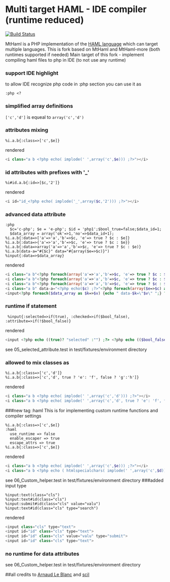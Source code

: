# Multi target HAML - IDE compiler (runtime reduced) 

[![Build Status](https://travis-ci.org/Zaitsev/MtHamlPHP.svg)](https://travis-ci.org/Zaitsev/MtHamlPHP)

MtHaml is a PHP implementation of the [HAML language](http://haml.info/) which can target multiple languages.
This is fork based on MtHaml and MtHaml-more (both runtimes supported if needed)
Main target of this fork - implement compiling haml files to php in IDE (to not use any runtime)

### support IDE highlight
to allow IDE recognize php code in :php section you can use it as
```
:php <?
```
### simplified array definitions 
`['c','d']` is equeal to `array('c','d')`
### attributes mixing
```haml
%i.a.b{:class=>['c',$e]}
```
rendered
```php
<i class="a b <?php echo( implode(' ',array('c',$e))) ;?>"></i>
```
### id attributes with prefixes with '_'
```haml
%i#id.a.b{:id=>[$c,'2']}
```
rendered
```php
<i id="id_<?php echo( implode('_',array($c,'2'))) ;?>"></i>
```
### advanced data attribute
```haml
:php
  $c='c-php'; $e = 'e-php'; $id = 'php1';$bool_true=false;$data_id=1;
  $data_array = array('ok'=>1,'no'=>$data_id+1);
%i.a.b{:data=>['a'=>'a','b'=>$c, 'e'=> true ? $c : $e]}
%i.a.b{:data=>{'a'=>'a','b'=>$c, 'e'=> true ? $c : $e}}
%i.a.b{:data=>array('a'=>'a','b'=>$c, 'e'=> true ? $c : $e)}
%i.a.b(data-a="#{$c}" data="#{array($e=>$c)}")
%input{:data=>$data_array}  
```
rendered
```php
<i class="a b"<?php foreach(array('a'=>'a','b'=>$c, 'e'=> true ? $c : $e) as $k=>$v) {echo " data-$k=\"$v\" ";} ?>></i>
<i class="a b"<?php foreach(array('a'=>'a','b'=>$c, 'e'=> true ? $c : $e) as $k=>$v) {echo " data-$k=\"$v\" ";} ?>></i>
<i class="a b"<?php foreach(array('a'=>'a','b'=>$c, 'e'=> true ? $c : $e) as $k=>$v) {echo " data-$k=\"$v\" ";} ?>></i>
<i class="a b" data-a="<?php echo($c) ;?>"<?php foreach(array($e=>$c) as $k=>$v) {echo " data-$k=\"$v\" ";} ?>></i>
<input<?php foreach($data_array as $k=>$v) {echo " data-$k=\"$v\" ";} ?>>
```
### runtime if statement
```haml
 %input{:selected=>if(true), :checked=>if($bool_false), :attribute=>if(!$bool_false)}
```
rendered
```php
<input <?php echo ((true)? "selected" :"") ;?> <?php echo (($bool_false)? "checked" :"") ;?> <?php echo ((!$bool_false)? "attribute" :"") ;?>>
```
 see 05_selected_attribute.test in test/fixtures/environment directory
 
### allowed to mix classes as 
```haml
%i.a.b{:class=>['c','d']}
%i.a.b{:class=>['c','d', true ? 'e': 'f', false ? 'g':'h']}
```
rendered
```php
<i class="a b <?php echo( implode(' ',array('c','d'))) ;?>"></i>
<i class="a b <?php echo( implode(' ',array('c','d', true ? 'e': 'f', false ? 'g':'h'))) ;?>"></i>
```

###new tag :haml 
This is for implementing custom runtime functions and compiler settings
```haml
%i.a.b{:class=>['c',$e]}
:haml
  use_runtime => false
  enable_escaper => true
  escape_attrs => true
%i.a.b{:class=>['c',$e]}
```
rendered
```php
<i class="a b <?php echo( implode(' ',array('c',$e))) ;?>"></i>
<i class="a b <?php echo ( htmlspecialchars( implode(' ',array('c',$d)),ENT_QUOTES,"UTF-8")) ;?>"></i>
```




see 06_Custom_helper.test in test/fixtures/environment directory
###added input type
```haml
%input:text(class="cls")
%input:text#id(class="cls")
%input:submit#id(class="cls" value="valu")
%input:text#id(class="cls" type="search")
```
rendered
```php
<input class="cls" type="text">
<input id="id" class="cls" type="text">
<input id="id" class="cls" value="valu" type="submit">
<input id="id" class="cls" type="text">
```
### no runtime for data attributes
see 06_Custom_helper.test in test/fixtures/environment directory

##all credits to [Arnaud Le Blanc](https://github.com/arnaud-lb/MtHaml) and [scil](https://github.com/scil/MtHamlMore)
